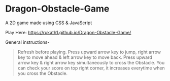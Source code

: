 # Dragon-Obstacle-Game
A 2D game made using  CSS &amp; JavaScript


Play  Here:   https://rukath1.github.io/Dragon-Obstacle-Game/

General instructions-
>Refresh before playing.
>Press upward arrow key to jump, right arrow key to move ahead & left arrow key to move back.
>Press upward arrow key & right arrow key simultaneously to cross the Obstacle.
>You can check your score on top right corner, it increases everytime when you cross the Obstacle.
